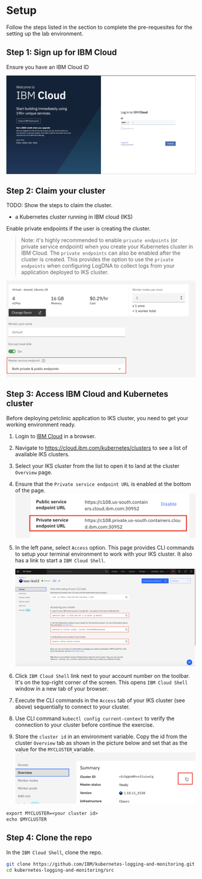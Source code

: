 
# Setup

Follow the steps listed in the section to complete the pre-requesites for the setting up the lab environment.

## Step 1: Sign up for IBM Cloud

Ensure you have an IBM Cloud ID

![Cloud Sign up](../images/ibm-cloud-sign-up.png)

## Step 2: Claim your cluster

TODO: Show the steps to claim the cluster.

* a Kubernetes cluster running in IBM cloud (IKS)

Enable private endpoints if the user is creating the cluster.

> Note: it's highly recommended to enable `private endpoints` (or private service endpoint) when you create your Kubernetes cluster in IBM Cloud. The `private endpoints` can also be enabled after the cluster is created. This provides the option to use the `private endpoints` when configuring LogDNA to collect logs from your application deployed to IKS cluster.

![IKS Private Endpoints](images/iks_private_endpoints.png)

## Step 3: Access IBM Cloud and Kubernetes cluster

Before deploying petclinic application to IKS cluster, you need to get your working environment ready.

1. Login to [IBM Cloud](https://cloud.ibm.com) in a browser.

1. Navigate to https://cloud.ibm.com/kubernetes/clusters to see a list of available IKS clusters.

1. Select your IKS cluster from the list to open it to land at the cluster `Overview` page.

1. Ensure that the `Private service endpoint URL` is enabled at the bottom of the page.
![IKS Private Endpoints Enabled](images/iks_private_endpoint-enabled.png)

1. In the left pane, select `Access` option. This page provides CLI commands to setup your terminal environment to work with your IKS cluster. It also has a link to start a `IBM Cloud Shell`.

    ![Access IKS Cluster](images/access_iks_cluster.png)

1. Click `IBM Cloud Shell` link next to your account number on the toolbar. It's on the top-right corner of the screen. This opens `IBM Cloud Shell` window in a new tab of your browser.

1. Execute the CLI commands in the `Access` tab of your IKS cluster (see above) sequentially to connect to your cluster.

1. Use CLI command `kubectl config current-context` to verify the connection to your cluster before continue the exercise.

1. Store the `cluster id` in an environment variable.
  Copy the id from the cluster `Overview` tab as shown in the picture below and set that as the value for the `MYCLUSTER` variable.
  ![Grab cluster id](images/iks-cluster-id.png)
  ```
  export MYCLUSTER=<your cluster id>
  echo $MYCLUSTER
  ```


## Step 4: Clone the repo

In the `IBM Cloud Shell`, clone the repo.

  ```bash
  git clone https://github.com/IBM/kubernetes-logging-and-monitoring.git
  cd kubernetes-logging-and-monitoring/src
  ```
